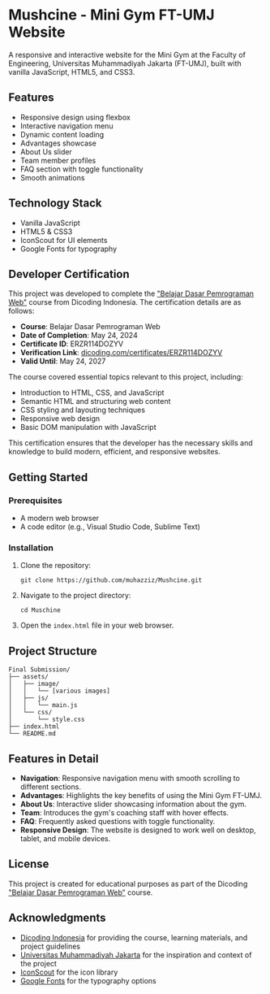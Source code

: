 # Mushcine - Mini Gym FT-UMJ Website

A responsive and interactive website for the Mini Gym at the Faculty of Engineering, Universitas Muhammadiyah Jakarta (FT-UMJ), built with vanilla JavaScript, HTML5, and CSS3.

## Features

* Responsive design using flexbox
* Interactive navigation menu
* Dynamic content loading
* Advantages showcase
* About Us slider
* Team member profiles
* FAQ section with toggle functionality
* Smooth animations

## Technology Stack

* Vanilla JavaScript
* HTML5 & CSS3
* IconScout for UI elements
* Google Fonts for typography

## Developer Certification

This project was developed to complete the ["Belajar Dasar Pemrograman Web"](https://www.dicoding.com/academies/123-belajar-dasar-pemrograman-web) course from Dicoding Indonesia. The certification details are as follows:

* **Course**: Belajar Dasar Pemrograman Web
* **Date of Completion**: May 24, 2024
* **Certificate ID**: ERZR114DOZYV
* **Verification Link**: [dicoding.com/certificates/ERZR114DOZYV](https://www.dicoding.com/certificates/ERZR114DOZYV)
* **Valid Until**: May 24, 2027

The course covered essential topics relevant to this project, including:

* Introduction to HTML, CSS, and JavaScript
* Semantic HTML and structuring web content
* CSS styling and layouting techniques
* Responsive web design
* Basic DOM manipulation with JavaScript

This certification ensures that the developer has the necessary skills and knowledge to build modern, efficient, and responsive websites.

## Getting Started

### Prerequisites

* A modern web browser
* A code editor (e.g., Visual Studio Code, Sublime Text)

### Installation

1. Clone the repository:
   ```
   git clone https://github.com/muhazziz/Mushcine.git
   ```

2. Navigate to the project directory:
   ```
   cd Muschine
   ```

3. Open the `index.html` file in your web browser.

## Project Structure

```
Final Submission/
├── assets/
│   ├── image/
│   │   └── [various images]
│   ├── js/
│   │   └── main.js
│   └── css/
│       └── style.css
├── index.html
└── README.md
```

## Features in Detail

* **Navigation**: Responsive navigation menu with smooth scrolling to different sections.
* **Advantages**: Highlights the key benefits of using the Mini Gym FT-UMJ.
* **About Us**: Interactive slider showcasing information about the gym.
* **Team**: Introduces the gym's coaching staff with hover effects.
* **FAQ**: Frequently asked questions with toggle functionality.
* **Responsive Design**: The website is designed to work well on desktop, tablet, and mobile devices.

## License

This project is created for educational purposes as part of the Dicoding ["Belajar Dasar Pemrograman Web"](https://www.dicoding.com/academies/123-belajar-dasar-pemrograman-web) course.

## Acknowledgments

* [Dicoding Indonesia](https://www.dicoding.com/) for providing the course, learning materials, and project guidelines
* [Universitas Muhammadiyah Jakarta](https://umj.ac.id/) for the inspiration and context of the project
* [IconScout](https://iconscout.com/unicons?gad_source=1&gclid=Cj0KCQjwrp-3BhDgARIsAEWJ6SzeGpAXDTecNoWaGB1_2D52ZFCXeQIzsi5lirkLcMHr7gK2JerE7C8aAtlTEALw_wcB) for the icon library
* [Google Fonts](https://fonts.google.com/) for the typography options
